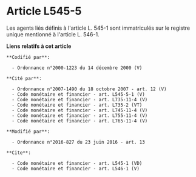# Article L545-5

Les agents liés définis à l'article L. 545-1 sont immatriculés sur le registre unique mentionné à l'article L. 546-1.

**Liens relatifs à cet article**

	**Codifié par**:

	  - Ordonnance n°2000-1223 du 14 décembre 2000 (V)

	**Cité par**:

	  - Ordonnance n°2007-1490 du 18 octobre 2007 - art. 12 (V)
	  - Code monétaire et financier - art. L545-5-1 (V)
	  - Code monétaire et financier - art. L735-11-4 (V)
	  - Code monétaire et financier - art. L735-2 (VT)
	  - Code monétaire et financier - art. L745-11-4 (V)
	  - Code monétaire et financier - art. L755-11-4 (V)
	  - Code monétaire et financier - art. L765-11-4 (V)

	**Modifié par**:

	  - Ordonnance n°2016-827 du 23 juin 2016 - art. 13

	**Cite**:

	  - Code monétaire et financier - art. L545-1 (VD)
	  - Code monétaire et financier - art. L546-1 (V)
